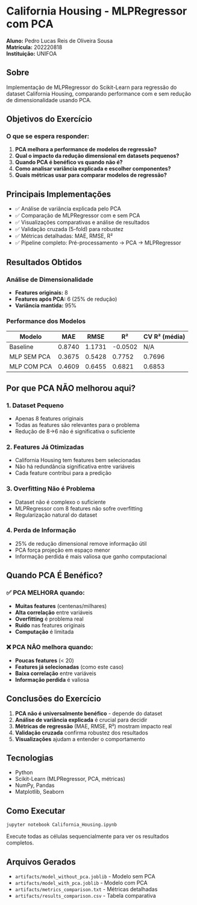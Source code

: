 # California Housing - MLPRegressor com PCA

**Aluno:** Pedro Lucas Reis de Oliveira Sousa  
**Matrícula:** 202220818  
**Instituição:** UNIFOA

## Sobre

Implementação de MLPRegressor do Scikit-Learn para regressão do dataset California Housing, comparando performance com e sem redução de dimensionalidade usando PCA.

## Objetivos do Exercício

### O que se espera responder:
1. **PCA melhora a performance de modelos de regressão?**
2. **Qual o impacto da redução dimensional em datasets pequenos?**
3. **Quando PCA é benéfico vs quando não é?**
4. **Como analisar variância explicada e escolher componentes?**
5. **Quais métricas usar para comparar modelos de regressão?**

## Principais Implementações

- ✅ Análise de variância explicada pelo PCA
- ✅ Comparação de MLPRegressor com e sem PCA
- ✅ Visualizações comparativas e análise de resultados
- ✅ Validação cruzada (5-fold) para robustez
- ✅ Métricas detalhadas: MAE, RMSE, R²
- ✅ Pipeline completo: Pré-processamento → PCA → MLPRegressor

## Resultados Obtidos

### Análise de Dimensionalidade
- **Features originais:** 8
- **Features após PCA:** 6 (25% de redução)
- **Variância mantida:** 95%

### Performance dos Modelos
| Modelo | MAE | RMSE | R² | CV R² (média) |
|--------|-----|------|----|--------------| 
| Baseline | 0.8740 | 1.1731 | -0.0502 | N/A |
| MLP SEM PCA | 0.3675 | 0.5428 | 0.7752 | 0.7696 |
| MLP COM PCA | 0.4609 | 0.6455 | 0.6821 | 0.6853 |

## Por que PCA NÃO melhorou aqui?

### 1. **Dataset Pequeno**
- Apenas 8 features originais
- Todas as features são relevantes para o problema
- Redução de 8→6 não é significativa o suficiente

### 2. **Features Já Otimizadas**
- California Housing tem features bem selecionadas
- Não há redundância significativa entre variáveis
- Cada feature contribui para a predição

### 3. **Overfitting Não é Problema**
- Dataset não é complexo o suficiente
- MLPRegressor com 8 features não sofre overfitting
- Regularização natural do dataset

### 4. **Perda de Informação**
- 25% de redução dimensional remove informação útil
- PCA força projeção em espaço menor
- Informação perdida é mais valiosa que ganho computacional

## Quando PCA É Benéfico?

### ✅ **PCA MELHORA quando:**
- **Muitas features** (centenas/milhares)
- **Alta correlação** entre variáveis
- **Overfitting** é problema real
- **Ruído** nas features originais
- **Computação** é limitada

### ❌ **PCA NÃO melhora quando:**
- **Poucas features** (< 20)
- **Features já selecionadas** (como este caso)
- **Baixa correlação** entre variáveis
- **Informação perdida** é valiosa

## Conclusões do Exercício

1. **PCA não é universalmente benéfico** - depende do dataset
2. **Análise de variância explicada** é crucial para decidir
3. **Métricas de regressão** (MAE, RMSE, R²) mostram impacto real
4. **Validação cruzada** confirma robustez dos resultados
5. **Visualizações** ajudam a entender o comportamento

## Tecnologias

- Python
- Scikit-Learn (MLPRegressor, PCA, métricas)
- NumPy, Pandas
- Matplotlib, Seaborn

## Como Executar

```bash
jupyter notebook California_Housing.ipynb
```

Execute todas as células sequencialmente para ver os resultados completos.

## Arquivos Gerados

- `artifacts/model_without_pca.joblib` - Modelo sem PCA
- `artifacts/model_with_pca.joblib` - Modelo com PCA  
- `artifacts/metrics_comparison.txt` - Métricas detalhadas
- `artifacts/results_comparison.csv` - Tabela comparativa

